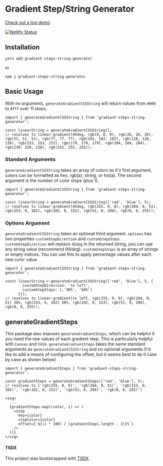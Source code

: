 # Gradient Step/String Generator

[Check out a live demo](https://modest-kalam-3096b8.netlify.com/)

[![Netlify Status](https://api.netlify.com/api/v1/badges/e50b3e66-9e16-4dd1-bccf-906cd0325c70/deploy-status)](https://app.netlify.com/sites/gradient-string-generator/deploys)

## Installation

`yarn add gradient-steps-string-generator`

or

`npm i gradient-steps-string-generator`

## Basic Usage

With no arguments, `generateGradientCSSString` will return values from `#000` to `#fff` over 11 stops.

```
import { generateGradientCSSString } from 'gradient-steps-string-generator';

const linearString = generateGradientCSSString();
// resolves to linear-gradient(45deg, rgb(0, 0, 0), rgb(26, 26, 26), rgb(51, 51, 51), rgb(77, 77, 77), rgb(102, 102, 102), rgb(128, 128, 128), rgb(153, 153, 153), rgb(179, 179, 179), rgb(204, 204, 204), rgb(230, 230, 230), rgb(255, 255, 255));
```

### Standard Arguments

`generateGradientCSSString` takes an array of colors as it's first argument, colors can be formatted as hex, rgb(a), string, or hsl(a). The second argument is the number of color stops (plus 1).

```
import { generateGradientCSSString } from 'gradient-steps-string-generator';

const linearString = generateGradientCSSString(['red', 'blue'], 5);
// resolves to linear-gradient(45deg, rgb(255, 0, 0), rgb(204, 0, 51), rgb(153, 0, 102), rgb(102, 0, 153), rgb(51, 0, 204), rgb(0, 0, 255));
```

### Options Argument

`generateGradientCSSString` takes an optional third argument. `options` has two properties `customStepDirection` and `customStepStops`. `customStepDirection` will replace `45deg` in the returned string, you can use any string value (recommend (N)deg). `customStepStops` is an array of strings or empty indices. You can use this to apply percentage values after each new color value.

```
import { generateGradientCSSString } from 'gradient-steps-string-generator';

const linearString = generateGradientCSSString(['red', 'blue'], 5, {
        customStepDirection: 'to left',
        customStepStops: [,'30%', '50%']
      }));
// resolves to linear-gradient(to left, rgb(255, 0, 0), rgb(204, 0, 51) 30%, rgb(153, 0, 102) 50%, rgb(102, 0, 153), rgb(51, 0, 204), rgb(0, 0, 255));
```

## generateGradientSteps

This package also exposes `generateGradientSteps`, which can be helpful if you need the raw values of each gradient step. This is particularly helpful with `Canvas` and `SVG`s. `generateGradientSteps` takes the same standard arguments as `generateGradientCSSString` and no optional arguments (I'd like to add a means of configuring the offset, but it seems best to do it case by case as shown below)

```
import { generateGradientSteps } from 'gradient-steps-string-generator';

const gradientSteps = generateGradientSteps(['red', 'blue'], 5);
// resolves to ['rgb(255, 0, 0)', 'rgb(204, 0, 51)', 'rgb(153, 0, 102)', 'rgb(102, 0, 153)', 'rgb(51, 0, 204)', 'rgb(0, 0, 255)']

<svg>
  ...
  {gradientSteps.map((color, i) => (
    <stop
      key={color}
      stopColor={color}
      offset={`${(i * 100) / (gradientSteps.length - 1)}%`}
    />
  ))}
</svg>
```

#### TSDX
This project was bootstrapped with [TSDX](https://github.com/jaredpalmer/tsdx).

